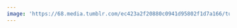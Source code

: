 ```yaml
---
image: 'https://68.media.tumblr.com/ec423a2f20880c0941d95802f1d7a166/tumblr_otfyxueryj1tbdx3so1_1280.jpg'
---
```


